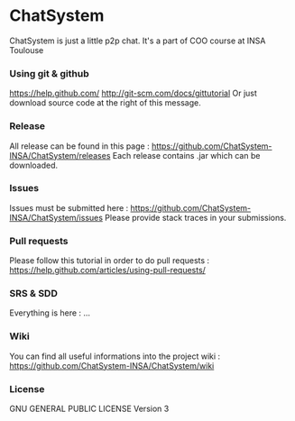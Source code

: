 # ChatSystem
ChatSystem is just a little p2p chat. It's a part of COO course at INSA Toulouse

### Using git & github
https://help.github.com/
http://git-scm.com/docs/gittutorial
Or just download source code at the right of this message.

### Release
All release can be found in this page : https://github.com/ChatSystem-INSA/ChatSystem/releases
Each release contains .jar which can be downloaded.

### Issues
Issues must be submitted here : https://github.com/ChatSystem-INSA/ChatSystem/issues
Please provide stack traces in your submissions.

### Pull requests
Please follow this tutorial in order to do pull requests : https://help.github.com/articles/using-pull-requests/

### SRS & SDD
Everything is here : ...

### Wiki
You can find all useful informations into the project wiki : https://github.com/ChatSystem-INSA/ChatSystem/wiki

### License
GNU GENERAL PUBLIC LICENSE Version 3
